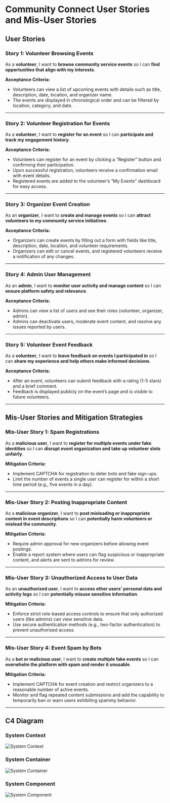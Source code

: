 # Community Connect User Stories and Mis-User Stories

## User Stories

### Story 1: Volunteer Browsing Events
As a **volunteer**, I want to **browse community service events** so I can **find opportunities that align with my interests**.

**Acceptance Criteria:**
- Volunteers can view a list of upcoming events with details such as title, description, date, location, and organizer name.
- The events are displayed in chronological order and can be filtered by location, category, and date.

---

### Story 2: Volunteer Registration for Events
As a **volunteer**, I want to **register for an event** so I can **participate and track my engagement history**.

**Acceptance Criteria:**
- Volunteers can register for an event by clicking a “Register” button and confirming their participation.
- Upon successful registration, volunteers receive a confirmation email with event details.
- Registered events are added to the volunteer’s “My Events” dashboard for easy access.

---

### Story 3: Organizer Event Creation
As an **organizer**, I want to **create and manage events** so I can **attract volunteers to my community service initiatives**.

**Acceptance Criteria:**
- Organizers can create events by filling out a form with fields like title, description, date, location, and volunteer requirements.
- Organizers can edit or cancel events, and registered volunteers receive a notification of any changes.

---

### Story 4: Admin User Management
As an **admin**, I want to **monitor user activity and manage content** so I can **ensure platform safety and relevance**.

**Acceptance Criteria:**
- Admins can view a list of users and see their roles (volunteer, organizer, admin).
- Admins can deactivate users, moderate event content, and resolve any issues reported by users.

---

### Story 5: Volunteer Event Feedback
As a **volunteer**, I want to **leave feedback on events I participated in** so I can **share my experience and help others make informed decisions**.

**Acceptance Criteria:**
- After an event, volunteers can submit feedback with a rating (1-5 stars) and a brief comment.
- Feedback is displayed publicly on the event’s page and is visible to future volunteers.

---

## Mis-User Stories and Mitigation Strategies

### Mis-User Story 1: Spam Registrations
As a **malicious user**, I want to **register for multiple events under fake identities** so I can **disrupt event organization and take up volunteer slots unfairly**.

**Mitigation Criteria:**
- Implement CAPTCHA for registration to deter bots and fake sign-ups.
- Limit the number of events a single user can register for within a short time period (e.g., five events in a day).

---

### Mis-User Story 2: Posting Inappropriate Content
As a **malicious organizer**, I want to **post misleading or inappropriate content in event descriptions** so I can **potentially harm volunteers or mislead the community**.

**Mitigation Criteria:**
- Require admin approval for new organizers before allowing event postings.
- Enable a report system where users can flag suspicious or inappropriate content, and alerts are sent to admins for review.

---

### Mis-User Story 3: Unauthorized Access to User Data
As an **unauthorized user**, I want to **access other users’ personal data and activity logs** so I can **potentially misuse sensitive information**.

**Mitigation Criteria:**
- Enforce strict role-based access controls to ensure that only authorized users (like admins) can view sensitive data.
- Use secure authentication methods (e.g., two-factor authentication) to prevent unauthorized access.

---

### Mis-User Story 4: Event Spam by Bots
As a **bot or malicious user**, I want to **create multiple fake events** so I can **overwhelm the platform with spam and render it unusable**.

**Mitigation Criteria:**
- Implement CAPTCHA for event creation and restrict organizers to a reasonable number of active events.
- Monitor and flag repeated content submissions and add the capability to temporarily ban or warn users exhibiting spammy behavior.

---

## C4 Diagram
### System Context
![System Context](SystemContext-001.png "System Context")
### System Container
![System Container](Container-001.png "System Container")
### System Component
![System Component](Component-001.png    "System Component")
